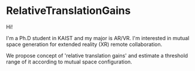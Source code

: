 # RelativeTranslationGains

Hi! 

I'm a Ph.D student in KAIST and my major is AR/VR.
I'm interested in mutual space generation for extended reality (XR) remote collaboration.

We propose concept of 'relative translation gains' and estimate a threshold range of it according to mutual space configuration.

